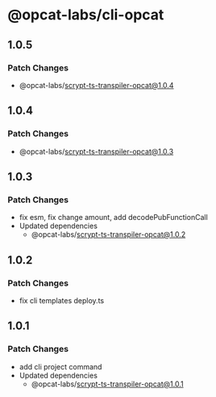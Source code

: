 # @opcat-labs/cli-opcat

## 1.0.5

### Patch Changes

- @opcat-labs/scrypt-ts-transpiler-opcat@1.0.4

## 1.0.4

### Patch Changes

- @opcat-labs/scrypt-ts-transpiler-opcat@1.0.3

## 1.0.3

### Patch Changes

- fix esm, fix change amount, add decodePubFunctionCall
- Updated dependencies
  - @opcat-labs/scrypt-ts-transpiler-opcat@1.0.2

## 1.0.2

### Patch Changes

- fix cli templates deploy.ts

## 1.0.1

### Patch Changes

- add cli project command
- Updated dependencies
  - @opcat-labs/scrypt-ts-transpiler-opcat@1.0.1
